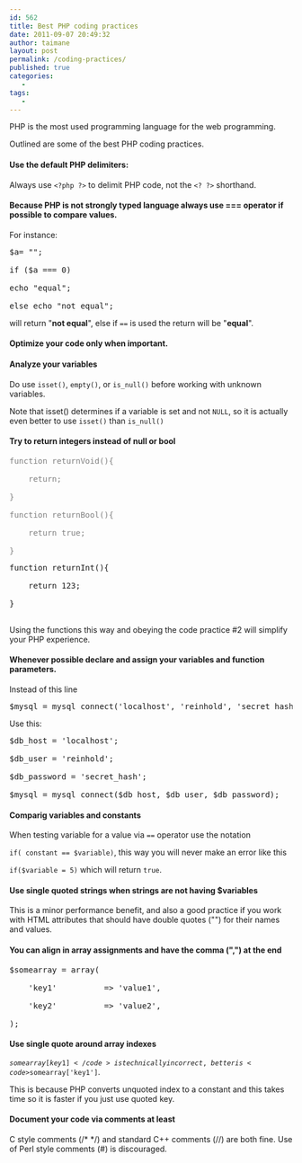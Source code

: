 ```yaml
---
id: 562
title: Best PHP coding practices
date: 2011-09-07 20:49:32
author: taimane
layout: post
permalink: /coding-practices/
published: true
categories:
   -
tags:
   -
---
```

PHP is the most used programming language for the web programming.
Outlined are some of the best PHP coding practices.

<h4>Use the default PHP delimiters:</h4>
Always use <code>&lt;?php ?&gt;</code> to delimit PHP code, not the <code>&lt;? ?&gt;</code> shorthand.

<h4>Because PHP is not strongly typed language always use === operator if possible to compare values.</h4>
For instance:
<pre>$a= "";
if ($a === 0)
echo "equal";
else echo "not equal";</pre>

will return "<strong>not equal</strong>", else if <code>==</code> is used the return will be "<strong>equal</strong>". 

<h4>Optimize your code only when important.</h4> 

<h4>Analyze your variables</h4> 
Do use <code>isset()</code>, <code>empty()</code>, or <code>is_null()</code> before working with unknown variables.
Note that isset() determines if a variable is set and not <code>NULL</code>, so it is actually even better to use <code>isset()</code> than <code>is_null()</code>  

<h4>Try to return integers instead of null or bool</h4>
<pre style="color:gray">function returnVoid(){
    return;
}
function returnBool(){
    return true;
}</pre>
<pre>function returnInt(){
    return 123;
}
</pre>
Using the functions this way and obeying the code practice #2 will simplify your PHP experience. 

<h4>Whenever possible declare and assign your variables and function parameters.</h4>
Instead of this line 
<pre>$mysql = mysql_connect('localhost', 'reinhold', 'secret_hash');</pre> 
Use this:
<pre>$db_host = 'localhost';  
$db_user = 'reinhold';  
$db_password = 'secret_hash';  
$mysql = mysql_connect($db_host, $db_user, $db_password); </pre>

<h4>Comparig variables and constants</h4>
When testing variable for a value via <code>==</code> operator use the notation
<code>if( constant == $variable)</code>, this way you will never make an error like this
<code>if($variable = 5)</code> which will return <code>true</code>.

<h4>Use single quoted strings when strings are not having $variables</h4>
This is a minor performance benefit, and also a good practice if you work with HTML attributes that should have double quotes ("") for their names and values. 

<h4>You can align in array assignments and have the comma (",") at the end</h4>
<pre>$somearray = array(
    'key1'          => 'value1',
    'key2'          => 'value2',
);</pre>

<h4>Use single quote around array indexes</h4>
<code>$somearray[key1]</code> is technically incorrect, better is <code>$somearray['key1']</code>. 
This is because PHP converts unquoted index to a constant and this takes time so it is faster if you just use  quoted key.

<h4>Document your code via comments at least</h4>
C style comments (/* */) and standard C++ comments (//) are both fine. Use of Perl style comments (#) is discouraged.  

